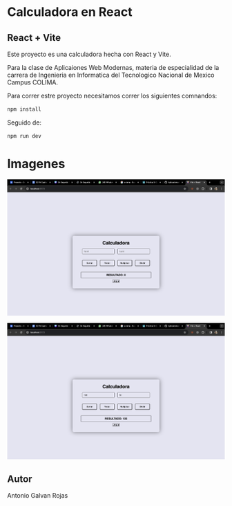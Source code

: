 # Calculadora en React

## React + Vite

Este proyecto es una calculadora hecha con React y Vite.

Para la clase de Aplicaiones Web Modernas, materia de especialidad de la carrera de Ingenieria en Informatica del Tecnologico Nacional de Mexico Campus COLIMA.

Para correr estre proyecto necesitamos correr los siguientes comnandos:

```bash
npm install
```

Seguido de:

```bash
npm run dev
```

# Imagenes

![Calculadora](../Img/CaluladoraReact01.png)

![Calculadora](../Img/CaluladoraReact02.png)

## Autor

Antonio Galvan Rojas
